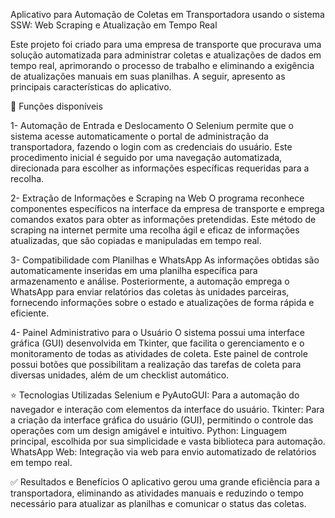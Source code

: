 Aplicativo para Automação de Coletas em Transportadora usando o sistema SSW: Web Scraping e Atualização em Tempo Real

Este projeto foi criado para uma empresa de transporte que procurava uma solução automatizada para administrar coletas e atualizações de dados em tempo real, aprimorando o processo de trabalho e eliminando a exigência de atualizações manuais em suas planilhas. A seguir, apresento as principais características do aplicativo.

📑 Funções disponíveis 

1- Automação de Entrada e Deslocamento
O Selenium permite que o sistema acesse automaticamente o portal de administração da transportadora, fazendo o login com as credenciais do usuário. Este procedimento inicial é seguido por uma navegação automatizada, direcionada para escolher as informações específicas requeridas para a recolha.

2- Extração de Informações e Scraping na Web
O programa reconhece componentes específicos na interface da empresa de transporte e emprega comandos exatos para obter as informações pretendidas. Este método de scraping na internet permite uma recolha ágil e eficaz de informações atualizadas, que são copiadas e manipuladas em tempo real.

3- Compatibilidade com Planilhas e WhatsApp
As informações obtidas são automaticamente inseridas em uma planilha específica para armazenamento e análise. Posteriormente, a automação emprega o WhatsApp para enviar relatórios das coletas às unidades parceiras, fornecendo informações sobre o estado e atualizações de forma rápida e eficiente.

4- Painel Administrativo para o Usuário
O sistema possui uma interface gráfica (GUI) desenvolvida em Tkinter, que facilita o gerenciamento e o monitoramento de todas as atividades de coleta. Este painel de controle possui botões que possibilitam a realização das tarefas de coleta para diversas unidades, além de um checklist automático.

⭐ Tecnologias Utilizadas
Selenium e PyAutoGUI: Para a automação do navegador e interação com elementos da interface do usuário.
Tkinter: Para a criação da interface gráfica do usuário (GUI), permitindo o controle das operações com um design amigável e intuitivo.
Python: Linguagem principal, escolhida por sua simplicidade e vasta biblioteca para automação.
WhatsApp Web: Integração via web para envio automatizado de relatórios em tempo real.

✅ Resultados e Benefícios
O aplicativo gerou uma grande eficiência para a transportadora, eliminando as atividades manuais e reduzindo o tempo necessário para atualizar as planilhas e comunicar o status das coletas.

